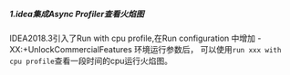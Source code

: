 ##### 1.idea集成Async Profiler查看火焰图

IDEA2018.3引入了Run with cpu profile,在Run configuration 中增加 -XX:+UnlockCommercialFeatures 环境运行参数后，
可以使用`run xxx with cpu profile`查看一段时间的cpu运行火焰图。